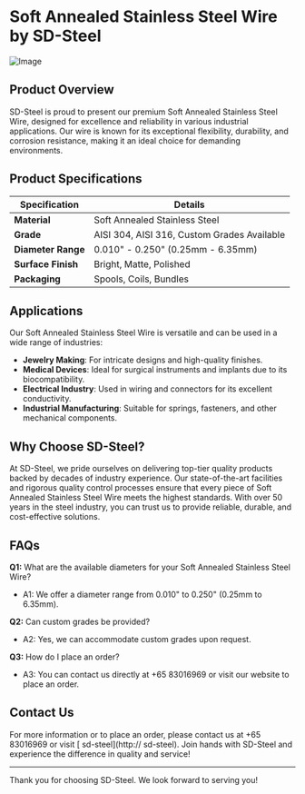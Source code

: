# Soft Annealed Stainless Steel Wire by SD-Steel

![Image](https://github.com/user-attachments/assets/2567258e-e124-4816-932d-1809bd27ef0b)

## Product Overview

SD-Steel is proud to present our premium Soft Annealed Stainless Steel Wire, designed for excellence and reliability in various industrial applications. Our wire is known for its exceptional flexibility, durability, and corrosion resistance, making it an ideal choice for demanding environments.

## Product Specifications

| **Specification** | **Details** |
|-------------------|-------------|
| **Material**      | Soft Annealed Stainless Steel |
| **Grade**         | AISI 304, AISI 316, Custom Grades Available |
| **Diameter Range**| 0.010" - 0.250" (0.25mm - 6.35mm) |
| **Surface Finish**| Bright, Matte, Polished |
| **Packaging**     | Spools, Coils, Bundles |

## Applications

Our Soft Annealed Stainless Steel Wire is versatile and can be used in a wide range of industries:
- **Jewelry Making**: For intricate designs and high-quality finishes.
- **Medical Devices**: Ideal for surgical instruments and implants due to its biocompatibility.
- **Electrical Industry**: Used in wiring and connectors for its excellent conductivity.
- **Industrial Manufacturing**: Suitable for springs, fasteners, and other mechanical components.

## Why Choose SD-Steel?

At SD-Steel, we pride ourselves on delivering top-tier quality products backed by decades of industry experience. Our state-of-the-art facilities and rigorous quality control processes ensure that every piece of Soft Annealed Stainless Steel Wire meets the highest standards. With over 50 years in the steel industry, you can trust us to provide reliable, durable, and cost-effective solutions.

## FAQs

**Q1:** What are the available diameters for your Soft Annealed Stainless Steel Wire?
- A1: We offer a diameter range from 0.010" to 0.250" (0.25mm to 6.35mm).

**Q2:** Can custom grades be provided?
- A2: Yes, we can accommodate custom grades upon request.

**Q3:** How do I place an order?
- A3: You can contact us directly at +65 83016969 or visit our website to place an order.

## Contact Us

For more information or to place an order, please contact us at +65 83016969 or visit [ sd-steel](http:// sd-steel). Join hands with SD-Steel and experience the difference in quality and service!

---

Thank you for choosing SD-Steel. We look forward to serving you!